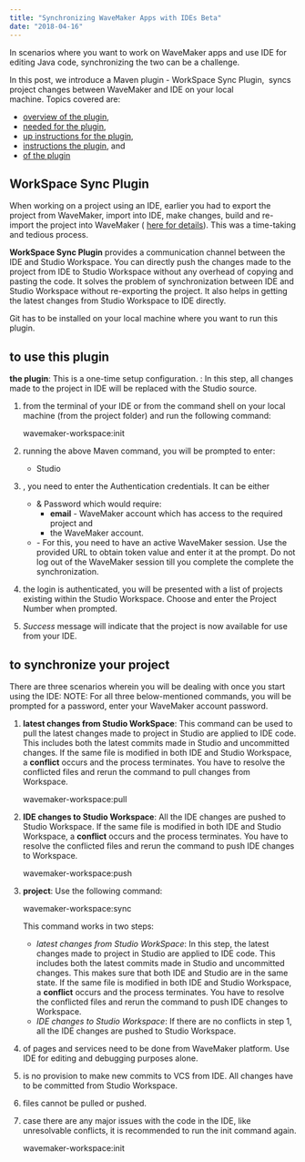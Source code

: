```yaml
---
title: "Synchronizing WaveMaker Apps with IDEs Beta"
date: "2018-04-16"
---
```


In scenarios where you want to work on WaveMaker apps and use IDE for editing Java code, synchronizing the two can be a challenge.

In this post, we introduce a Maven plugin - WorkSpace Sync Plugin,  syncs project changes between WaveMaker and IDE on your local machine. Topics covered are:

- [overview of the plugin](#overview),
- [needed for the plugin](#prereq),
- [up instructions for the plugin](#setup),
- [instructions the plugin](#usage), and
- [of the plugin](#limits)

## WorkSpace Sync Plugin

When working on a project using an IDE, earlier you had to export the project from WaveMaker, import into IDE, make changes, build and re-import the project into WaveMaker ( [here for details](/learn/app-development/dev-integration/extending-application-using-ides/)). This was a time-taking and tedious process.

**WorkSpace Sync Plugin** provides a communication channel between the IDE and Studio Workspace. You can directly push the changes made to the project from IDE to Studio Workspace without any overhead of copying and pasting the code. It solves the problem of synchronization between IDE and Studio Workspace without re-exporting the project. It also helps in getting the latest changes from Studio Workspace to IDE directly.

Git has to be installed on your local machine where you want to run this plugin.

## to use this plugin

**the plugin**: This is a one-time setup configuration. : In this step, all changes made to the project in IDE will be replaced with the Studio source.

1. from the terminal of your IDE or from the command shell on your local machine (from the project folder) and run the following command:
    
     wavemaker-workspace:init
    
2. running the above Maven command, you will be prompted to enter:
    - Studio
3. , you need to enter the Authentication credentials. It can be either
    - & Password which would require:
        - **email** - WaveMaker account which has access to the required project and
        - the WaveMaker account.
    - \- For this, you need to have an active WaveMaker session. Use the provided URL to obtain token value and enter it at the prompt. Do not log out of the WaveMaker session till you complete the complete the synchronization.
4. the login is authenticated, you will be presented with a list of projects existing within the Studio Workspace. Choose and enter the Project Number when prompted.
5. _Success_ message will indicate that the project is now available for use from your IDE.

## to synchronize your project

There are three scenarios wherein you will be dealing with once you start using the IDE: NOTE: For all three below-mentioned commands, you will be prompted for a password, enter your WaveMaker account password.

1. **latest changes from Studio WorkSpace**: This command can be used to pull the latest changes made to project in Studio are applied to IDE code. This includes both the latest commits made in Studio and uncommitted changes. If the same file is modified in both IDE and Studio Workspace, a **conflict** occurs and the process terminates. You have to resolve the conflicted files and rerun the command to pull changes from Workspace.
    
     wavemaker-workspace:pull
    
2. **IDE changes to Studio Workspace**: All the IDE changes are pushed to Studio Workspace. If the same file is modified in both IDE and Studio Workspace, a **conflict** occurs and the process terminates. You have to resolve the conflicted files and rerun the command to push IDE changes to Workspace.
    
     wavemaker-workspace:push
    
3. **project**: Use the following command:
    
     wavemaker-workspace:sync
    
    This command works in two steps:
    - _latest changes from Studio WorkSpace_: In this step, the latest changes made to project in Studio are applied to IDE code. This includes both the latest commits made in Studio and uncommitted changes. This makes sure that both IDE and Studio are in the same state. If the same file is modified in both IDE and Studio Workspace, a **conflict** occurs and the process terminates. You have to resolve the conflicted files and rerun the command to push IDE changes to Workspace.
    - _IDE changes to Studio Workspace_: If there are no conflicts in step 1, all the IDE changes are pushed to Studio Workspace.

1. of pages and services need to be done from WaveMaker platform. Use IDE for editing and debugging purposes alone.
2. is no provision to make new commits to VCS from IDE. All changes have to be committed from Studio Workspace.
3. files cannot be pulled or pushed.

1. case there are any major issues with the code in the IDE, like unresolvable conflicts, it is recommended to run the init command again.
    
     wavemaker-workspace:init
